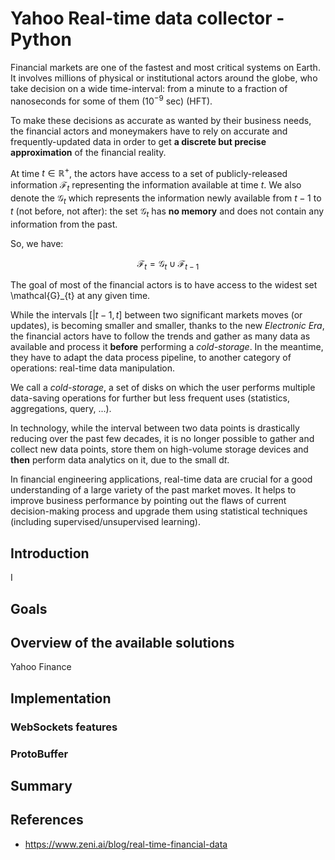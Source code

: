 # Yahoo Real-time data collector - Python



Financial markets are one of the fastest and most critical systems on Earth. 
It involves millions of physical or institutional actors around the globe, who take decision
on a wide time-interval: from a minute to a fraction of nanoseconds for some of them ($10^{-9}$ sec) (HFT).

To make these decisions as accurate as wanted by their business needs, the financial actors and moneymakers have
to rely on accurate and frequently-updated data in order to get **a discrete but precise approximation** of the financial reality.

At time $t \in \mathbb{R}^+$, the actors have access to a set of publicly-released information $\mathcal{F}_t$ representing
the information available at time $t$. 
We also denote the $\mathcal{G}_t$ which represents the information newly available from $t - 1$ to $t$ 
(not before, not after): the set $\mathcal{G}_t$ has **no memory** and does not contain any information from the past.

So, we have:

$$
\mathcal{F}_t = \mathcal{G}_{t} \cup \mathcal{F}_{t - 1}
$$

The goal of most of the financial actors is to have access to the widest set \mathcal{G}_{t} at any given time.


While the intervals $\left[| t - 1, t \right]$ between two significant markets moves (or updates), is becoming smaller and smaller,
thanks to the new *Electronic Era*, the financial actors have to follow the trends and gather as many data as available 
and process it **before** performing a *cold-storage*. In the meantime, they have to adapt the data process pipeline, to
another category of operations: real-time data manipulation.

We call a *cold-storage*, a set of disks on which the user performs multiple data-saving operations for further but less frequent uses
(statistics, aggregations, query, ...).

In technology, while the interval between two data points is drastically reducing over the past few decades, 
it is no longer possible to gather and collect new data points, store them on high-volume storage devices and **then**
perform data analytics on it, due to the small $\mathrm{d}t$.

In financial engineering applications, real-time data are crucial for a good understanding of a 
large variety of the past market moves. It helps to improve business performance by pointing out 
the flaws of current decision-making process and upgrade them using statistical
techniques (including supervised/unsupervised learning).

## Introduction

I


## Goals


## Overview of the available solutions


Yahoo Finance

## Implementation

### WebSockets features

### ProtoBuffer


## Summary


## References

- https://www.zeni.ai/blog/real-time-financial-data